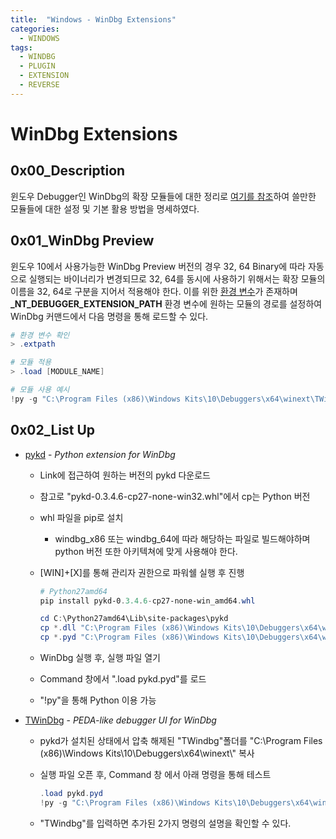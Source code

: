 ```yaml
---
title:  "Windows - WinDbg Extensions"
categories:
  - WINDOWS
tags:
  - WINDBG
  - PLUGIN
  - EXTENSION
  - REVERSE
---
```

# WinDbg Extensions
## 0x00_Description
윈도우 Debugger인 WinDbg의 확장 모듈들에 대한 정리로 [여기를 참조](https://github.com/bruce30262/TWindbg)하여 쓸만한 모듈들에 대한 설정 및 기본 활용 방법을 명세하였다.

## 0x01_WinDbg Preview
윈도우 10에서 사용가능한 WinDbg Preview 버전의 경우 32, 64 Binary에 따라 자동으로 실행되는 바이너리가 변경되므로 32, 64를 동시에 사용하기 위해서는 확장 모듈의 이름을 32, 64로 구분을 지어서 적용해야 한다. 이를 위한 [환경 변수](https://docs.microsoft.com/en-us/windows-hardware/drivers/debugger/loading-debugger-extension-dlls)가 존재하며 **_NT_DEBUGGER_EXTENSION_PATH** 환경 변수에 원하는 모듈의 경로를 설정하여 WinDbg 커맨드에서 다음 명령을 통해 로드할 수 있다.

```powershell
# 환경 변수 확인
> .extpath

# 모듈 적용
> .load [MODULE_NAME]

# 모듈 사용 예시
!py -g "C:\Program Files (x86)\Windows Kits\10\Debuggers\x64\winext\TWindbg\TWindbg.py"
```



## 0x02_List Up

- [pykd](https://githomelab.ru/pykd/pykd) - *Python extension for WinDbg*
  
  - Link에 접근하여 원하는 버전의 pykd 다운로드
  
  - 참고로 "pykd-0.3.4.6-cp27-none-win32.whl"에서 cp는 Python 버전
  
  - whl 파일을 pip로 설치
  
    - windbg_x86 또는 windbg_64에 따라 해당하는 파일로 빌드해야하며 python 버전 또한 아키텍쳐에 맞게 사용해야 한다.
    
  - [WIN]+[X]를 통해 관리자 권한으로 파워쉘 실행 후 진행
  
    ```powershell
    # Python27amd64
    pip install pykd-0.3.4.6-cp27-none-win_amd64.whl
    
    cd C:\Python27amd64\Lib\site-packages\pykd
    cp *.dll "C:\Program Files (x86)\Windows Kits\10\Debuggers\x64\winext\"
    cp *.pyd "C:\Program Files (x86)\Windows Kits\10\Debuggers\x64\winext\"
    ```
    
  - WinDbg 실행 후, 실행 파일 열기
  
  - Command 창에서 ".load pykd.pyd"를 로드
  
  - "!py"을 통해 Python 이용 가능
  
    
  
- [TWinDbg](https://github.com/bruce30262/TWindbg) - *PEDA-like debugger UI for WinDbg*

  - pykd가 설치된 상태에서 압축 해제된 "TWindbg"폴더를 "C:\Program Files (x86)\Windows Kits\10\Debuggers\x64\winext\\" 복사

  - 실행 파일 오픈 후, Command 창 에서 아래 명령을 통해 테스트

    ```powershell
    .load pykd.pyd
    !py -g "C:\Program Files (x86)\Windows Kits\10\Debuggers\x64\winext\TWindbg\TWindbg.py"
    ```
  - "TWindbg"를 입력하면 추가된 2가지 명령의 설명을 확인할 수 있다.
    
